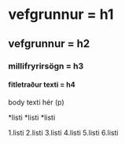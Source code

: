 # vefgrunnur = h1 

## vefgrunnur = h2 

### millifryrirsögn = h3 

#### fitletraður texti = h4 

body texti hér (p)

*listi
*listi
*listi 

1.listi
2.listi
3.listi 
4.listi
5.listi
6.listi
